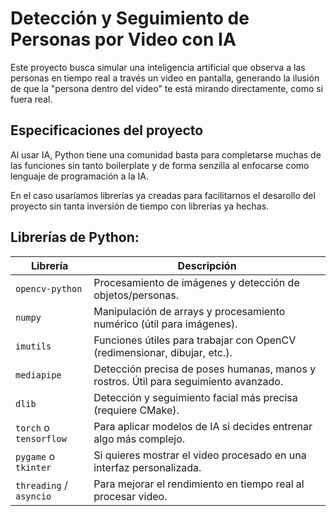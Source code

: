 # Detección y Seguimiento de Personas por Video con IA

Este proyecto busca simular una inteligencia artificial que observa a las personas en tiempo real a través un video en pantalla, generando la ilusión de que la "persona dentro del video" te está mirando directamente, como si fuera real.

## Especificaciones del proyecto
Al usar IA, Python tiene una comunidad basta para completarse muchas de las funciones sin tanto boilerplate y de forma senzilla al enfocarse como lenguaje de programación a la IA.

En el caso usaríamos librerías ya creadas para facilitarnos el desarollo del proyecto sin tanta inversión de tiempo con librerías ya hechas.

## Librerías de Python:

| Librería                | Descripción                                                                          |
| ----------------------- | ------------------------------------------------------------------------------------ |
| `opencv-python`         | Procesamiento de imágenes y detección de objetos/personas.                           |
| `numpy`                 | Manipulación de arrays y procesamiento numérico (útil para imágenes).                |
| `imutils`               | Funciones útiles para trabajar con OpenCV (redimensionar, dibujar, etc.).            |
| `mediapipe`             | Detección precisa de poses humanas, manos y rostros. Útil para seguimiento avanzado. |
| `dlib`                  | Detección y seguimiento facial más precisa (requiere CMake).                         |
| `torch` o `tensorflow`  | Para aplicar modelos de IA si decides entrenar algo más complejo.                    |
| `pygame` o `tkinter`    | Si quieres mostrar el video procesado en una interfaz personalizada.                 |
| `threading` / `asyncio` | Para mejorar el rendimiento en tiempo real al procesar video.                        |
